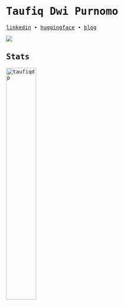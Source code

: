 <samp>
  
# Taufiq Dwi Purnomo

[linkedin](https://www.linkedin.com/in/taufiqdp/) • [huggingface](https://huggingface.co/taufiqdp) • [blog](https://taufiqdp.com)
  
<img src="https://therestissilencesite.wordpress.com/wp-content/uploads/2018/05/phantomthread2-e1525252881923.jpg">



## Stats

<p align="left" width="100%">
  <img width="40%" src="https://github-readme-stats.vercel.app/api/top-langs/?username=taufiqdp&layout=compact&theme=vision-friendly-dark" alt="taufiqdp" />
</p>

</samp>
